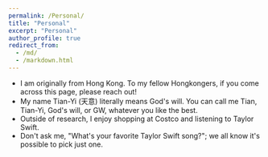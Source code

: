 ```yaml
---
permalink: /Personal/
title: "Personal"
excerpt: "Personal"
author_profile: true
redirect_from: 
  - /md/
  - /markdown.html
---
```


 * I am originally from Hong Kong. To my fellow Hongkongers, if you come across this page, please reach out!
 * My name Tian-Yi (天意) literally means God's will. You can call me Tian, Tian-Yi, God's will, or GW, whatever you like the best. 
 * Outside of research, I enjoy shopping at Costco and listening to Taylor Swift. 
 * Don't ask me, "What's your favorite Taylor Swift song?"; we all know it's possible to pick just one. 
